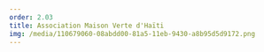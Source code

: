 ```yaml
---
order: 2.03
title: Association Maison Verte d'Haïti
img: /media/110679060-08abdd00-81a5-11eb-9430-a8b95d5d9172.png
---
```

